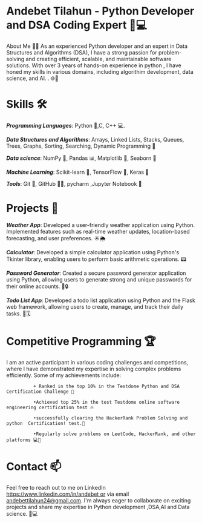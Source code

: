 # Andebet Tilahun - Python Developer and DSA Coding Expert 🐍💻


About Me 🙋‍♂️
As an experienced Python developer and an expert in Data Structures and Algorithms (DSA), I have a strong passion for problem-solving and creating efficient, scalable, and maintainable software solutions. With over 3 years of hands-on experience in python , I have honed my skills in various domains, including algorithim development, data science, and AI.
. 🌐🧠

# Skills 🛠️

***Programming Languages***: Python 🐍,C, C++ 💻.

***Data Structures and Algorithms***: Arrays, Linked Lists, Stacks, Queues, Trees, Graphs, Sorting, Searching, Dynamic Programming 🧠

***Data science***: NumPy 🔢, Pandas 📊, Matplotlib 🎨, Seaborn 🌈

***Machine Learning***: Scikit-learn 🤖, TensorFlow 🧠, Keras 🧠

***Tools***: Git 🐙, GitHub 🐱‍💻, pycharm ,Jupyter Notebook 📓

# Projects 🚀

***Weather App***: Developed a user-friendly weather application using Python. Implemented features such as real-time weather updates, location-based forecasting, and user preferences. ☀️🌦️

***Calculator***: Developed a simple calculator application using Python's Tkinter library, enabling users to perform basic arithmetic operations. 📟

***Password Generator***: Created a secure password generator application using Python, allowing users to generate strong and unique passwords for their online accounts. 🔑🔒

***Todo List App***: Developed a todo list application using Python and the Flask web framework, allowing users to create, manage, and track their daily tasks. 📝🗓️

# Competitive Programming 🏆

I am an active participant in various coding challenges and competitions, where I have demonstrated my expertise in solving complex problems efficiently. Some of my achievements include:

              + Ranked in the top 10% in the Testdome Python and DSA Certification Challenge 🥇
              
              •Achieved top 25% in the test Testdome online software engineering certification test 🔥
              
              •successfully clearing the HackerRank Problem Solving and python  Certification! test.🎉
              
              •Regularly solve problems on LeetCode, HackerRank, and other platforms 💻🧠

# Contact 📫
Feel free to reach out to me on LinkedIn  https://www.linkedin.com/in/andebet or via email andebettilahun24@gmail.com. I'm always eager to collaborate on exciting projects and share my expertise in Python development ,DSA,AI and Data science. 🤝💻

